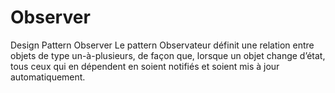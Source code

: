 # Observer
Design Pattern Observer
Le pattern Observateur définit une relation entre objets de type un-à-plusieurs, de façon que, lorsque un objet change d’état, tous ceux qui en dépendent en soient notifiés et soient mis à jour automatiquement. 
